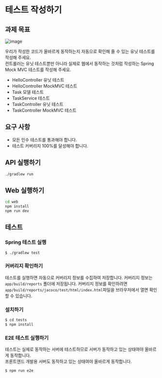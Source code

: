 # 테스트 작성하기

## 과제 목표

![image](https://user-images.githubusercontent.com/14071105/104756530-45f47f80-579f-11eb-9bbf-d47d065e207b.png)

우리가 작성한 코드가 올바르게 동작하는지 자동으로 확인해 줄 수 있는 유닛 테스트를 작성해 주세요.  
컨트롤러는 유닛 테스트뿐만 아니라 실제로 웹에서 동작하는 것처럼 작성하는 Spring Mock MVC 
테스트를 작성해 주세요.

* HelloController 유닛 테스트
* HelloController MockMVC 테스트
* Task 모델 테스트
* TaskService 테스트
* TaskController 유닛 테스트
* TaskController MockMVC 테스트

## 요구 사항

- 모든 인수 테스트를 통과해야 합니다.
- 테스트 커버리지 100%를 달성해야 합니다.

## API 실행하기

```bash
./gradlew run
```

## Web 실행하기

```bash
cd web
npm install
npm run dev
```

## 테스트

### Spring 테스트 실행

```bash
$ ./gradlew test
```

### 커버리지 확인하기

테스트를 실행하면 자동으로 커버리지 정보를 수집하여 저장합니다. 커버리지 정보는 `app/build/reports`
폴더에 저장됩니다. 커버리지 정보를 확인하려면 `app/build/reports/jacoco/test/html/index.html`파일을
브라우저에서 열면 확인할 수 있습니다.

### 설치하기

```bash
$ cd tests
$ npm install
```

### E2E 테스트 실행하기

테스트는 실제로 동작하는 서버에 테스트하므로 서버가 동작하고 있는 상태여야 올바르게 동작합니다.  
프론트엔드 개발용 서버도 동작하고 있는 상태여야 올바르게 동작합니다.

```bash
$ npm run e2e
```


